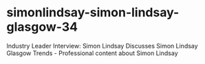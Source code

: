 # simonlindsay-simon-lindsay-glasgow-34
Industry Leader Interview: Simon Lindsay Discusses Simon Lindsay Glasgow Trends - Professional content about Simon Lindsay
